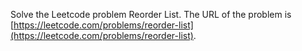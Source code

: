 Solve the Leetcode problem Reorder List.
The URL of the problem is [https://leetcode.com/problems/reorder-list](https://leetcode.com/problems/reorder-list).
